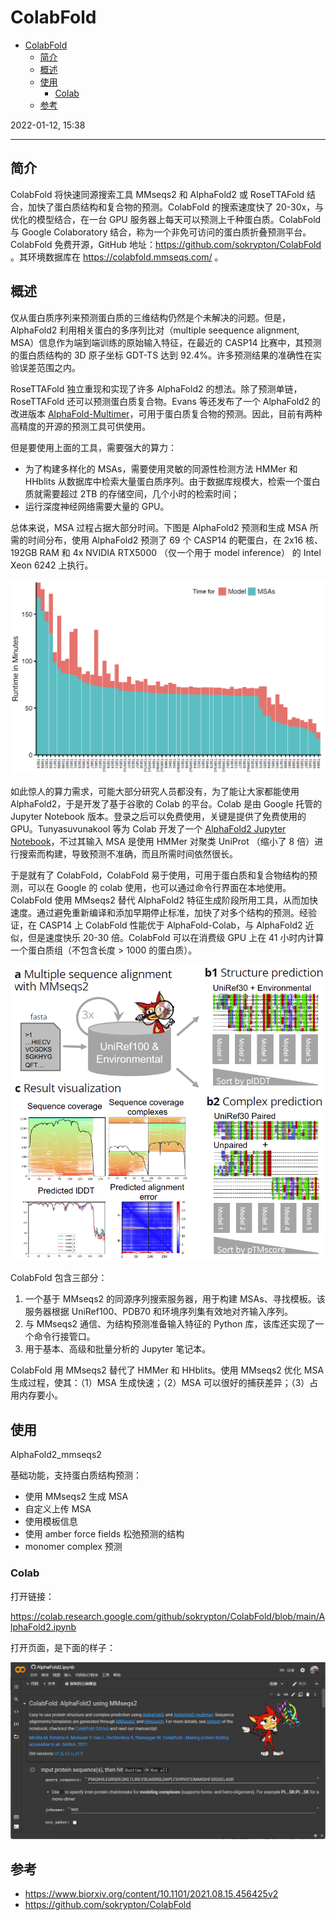 # ColabFold

- [ColabFold](#colabfold)
  - [简介](#简介)
  - [概述](#概述)
  - [使用](#使用)
    - [Colab](#colab)
  - [参考](#参考)

2022-01-12, 15:38
***

## 简介

ColabFold 将快速同源搜索工具 MMseqs2 和 AlphaFold2 或 RoseTTAFold 结合，加快了蛋白质结构和复合物的预测。ColabFold 的搜索速度快了 20-30x，与优化的模型结合，在一台 GPU 服务器上每天可以预测上千种蛋白质。ColabFold 与 Google Colaboratory 结合，称为一个非免可访问的蛋白质折叠预测平台。ColabFold 免费开源，GitHub 地址：https://github.com/sokrypton/ColabFold 。其环境数据库在 https://colabfold.mmseqs.com/ 。

## 概述

仅从蛋白质序列来预测蛋白质的三维结构仍然是个未解决的问题。但是，AlphaFold2 利用相关蛋白的多序列比对（multiple seequence alignment, MSA）信息作为端到端训练的原始输入特征，在最近的 CASP14 比赛中，其预测的蛋白质结构的 3D 原子坐标 GDT-TS 达到 92.4%。许多预测结果的准确性在实验误差范围之内。

RoseTTAFold 独立重现和实现了许多 AlphaFold2 的想法。除了预测单链，RoseTTAFold 还可以预测蛋白质复合物。Evans 等还发布了一个 AlphaFold2 的改进版本 [AlphaFold-Multimer](https://www.biorxiv.org/content/10.1101/2021.10.04.463034v1)，可用于蛋白质复合物的预测。因此，目前有两种高精度的开源的预测工具可供使用。

但是要使用上面的工具，需要强大的算力：

- 为了构建多样化的 MSAs，需要使用灵敏的同源性检测方法 HMMer 和 HHblits 从数据库中检索大量蛋白质序列。由于数据库规模大，检索一个蛋白质就需要超过 2TB 的存储空间，几个小时的检索时间；
- 运行深度神经网络需要大量的 GPU。

总体来说，MSA 过程占据大部分时间。下图是 AlphaFold2 预测和生成 MSA 所需的时间分布，使用 AlphaFold2 预测了 69 个 CASP14 的靶蛋白，在 2x16 核、192GB RAM 和 4x NVIDIA RTX5000 （仅一个用于 model inference） 的 Intel Xeon 6242 上执行。

![](images/2022-01-12-15-27-03.png)

如此惊人的算力需求，可能大部分研究人员都没有，为了能让大家都能使用 AlphaFold2，于是开发了基于谷歌的 Colab 的平台。Colab 是由 Google 托管的 Jupyter Notebook 版本。登录之后可以免费使用，关键是提供了免费使用的 GPU。Tunyasuvunakool 等为 Colab 开发了一个 [AlphaFold2 Jupyter Notebook](https://colab.research.google.com/github/deepmind/alphafold/blob/main/notebooks/AlphaFold.ipynb)，不过其输入 MSA 是使用 HMMer 对聚类 UniProt （缩小了 8 倍）进行搜索而构建，导致预测不准确，而且所需时间依然很长。

于是就有了 ColabFold，ColabFold 易于使用，可用于蛋白质和复合物结构的预测，可以在 Google 的 colab 使用，也可以通过命令行界面在本地使用。ColabFold 使用 MMseqs2 替代 AlphaFold2 特征生成阶段所用工具，从而加快速度。通过避免重新编译和添加早期停止标准，加快了对多个结构的预测。经验证，在 CASP14 上 ColabFold 性能优于 AlphaFold-Colab，与  AlphaFold2 近似，但是速度快乐 20-30 倍。ColabFold 可以在消费级 GPU 上在 41 小时内计算一个蛋白质组（不包含长度 > 1000 的蛋白质）。

![](images/2022-01-12-15-47-29.png)

ColabFold 包含三部分：

1. 一个基于 MMseqs2 的同源序列搜索服务器，用于构建 MSAs、寻找模板。该服务器根据 UniRef100、PDB70 和环境序列集有效地对齐输入序列。
2. 与 MMseqs2 通信、为结构预测准备输入特征的 Python 库，该库还实现了一个命令行接管口。
3. 用于基本、高级和批量分析的 Jupyter 笔记本。

ColabFold 用 MMseqs2 替代了 HMMer 和 HHblits。使用 MMseqs2 优化 MSA 生成过程，使其：（1）MSA 生成快速；（2）MSA 可以很好的捕获差异；（3）占用内存要小。

## 使用

AlphaFold2_mmseqs2

基础功能，支持蛋白质结构预测：

- 使用 MMseqs2 生成 MSA
- 自定义上传 MSA
- 使用模板信息
- 使用 amber force fields 松弛预测的结构
- monomer complex 预测

### Colab

打开链接：

https://colab.research.google.com/github/sokrypton/ColabFold/blob/main/AlphaFold2.ipynb

打开页面，是下面的样子：

![](images/2022-01-14-17-09-41.png)



## 参考

- https://www.biorxiv.org/content/10.1101/2021.08.15.456425v2
- https://github.com/sokrypton/ColabFold
